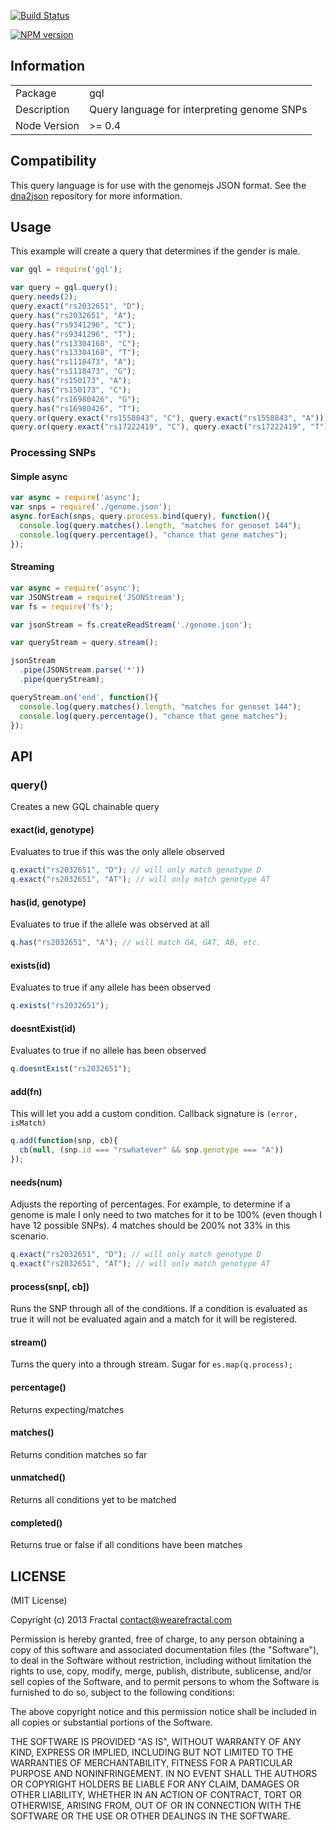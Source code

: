 [![Build Status](https://travis-ci.org/genomejs/gql.png?branch=master)](https://travis-ci.org/genomejs/gql)

[![NPM version](https://badge.fury.io/js/gql.png)](http://badge.fury.io/js/gql)

## Information

<table>
<tr> 
<td>Package</td><td>gql</td>
</tr>
<tr>
<td>Description</td>
<td>Query language for interpreting genome SNPs</td>
</tr>
<tr>
<td>Node Version</td>
<td>>= 0.4</td>
</tr>
</table>

## Compatibility

This query language is for use with the genomejs JSON format. See the [dna2json](https://github.com/genomejs/dna2json) repository for more information.

## Usage

This example will create a query that determines if the gender is male.

```javascript
var gql = require('gql');

var query = gql.query();
query.needs(2);
query.exact("rs2032651", "D");
query.has("rs2032651", "A");
query.has("rs9341296", "C");
query.has("rs9341296", "T");
query.has("rs13304168", "C");
query.has("rs13304168", "T");
query.has("rs1118473", "A");
query.has("rs1118473", "G");
query.has("rs150173", "A");
query.has("rs150173", "C");
query.has("rs16980426", "G");
query.has("rs16980426", "T");
query.or(query.exact("rs1558843", "C"), query.exact("rs1558843", "A"));
query.or(query.exact("rs17222419", "C"), query.exact("rs17222419", "T"));
```

### Processing SNPs

#### Simple async

```javascript
var async = require('async');
var snps = require('./genome.json');
async.forEach(snps, query.process.bind(query), function(){
  console.log(query.matches().length, "matches for genoset 144");
  console.log(query.percentage(), "chance that gene matches");
});
```

#### Streaming

```javascript
var async = require('async');
var JSONStream = require('JSONStream');
var fs = require('fs');

var jsonStream = fs.createReadStream('./genome.json');

var queryStream = query.stream();

jsonStream
  .pipe(JSONStream.parse('*'))
  .pipe(queryStream);

queryStream.on('end', function(){
  console.log(query.matches().length, "matches for genoset 144");
  console.log(query.percentage(), "chance that gene matches");
});
```

## API

### query()

Creates a new GQL chainable query

#### exact(id, genotype)

Evaluates to true if this was the only allele observed

```javascript
q.exact("rs2032651", "D"); // will only match genotype D
q.exact("rs2032651", "AT"); // will only match genotype AT
```

#### has(id, genotype)

Evaluates to true if the allele was observed at all

```javascript
q.has("rs2032651", "A"); // will match GA, GAT, AB, etc.
```

#### exists(id)

Evaluates to true if any allele has been observed

```javascript
q.exists("rs2032651");
```

#### doesntExist(id)

Evaluates to true if no allele has been observed

```javascript
q.doesntExist("rs2032651");
```

#### add(fn)

This will let you add a custom condition. Callback signature is `(error, isMatch)`

```javascript
q.add(function(snp, cb){
  cb(null, (snp.id === "rswhatever" && snp.genotype === "A"))
});
```

#### needs(num)

Adjusts the reporting of percentages. For example, to determine if a genome is male I only need to two matches for it to be 100% (even though I have 12 possible SNPs). 4 matches should be 200% not 33% in this scenario.

```javascript
q.exact("rs2032651", "D"); // will only match genotype D
q.exact("rs2032651", "AT"); // will only match genotype AT
```

#### process(snp[, cb])

Runs the SNP through all of the conditions. If a condition is evaluated as true it will not be evaluated again and a match for it will be registered.

#### stream()

Turns the query into a through stream. Sugar for `es.map(q.process);`

#### percentage()

Returns expecting/matches

#### matches()

Returns condition matches so far

#### unmatched()

Returns all conditions yet to be matched

#### completed()

Returns true or false if all conditions have been matches
## LICENSE

(MIT License)

Copyright (c) 2013 Fractal <contact@wearefractal.com>

Permission is hereby granted, free of charge, to any person obtaining
a copy of this software and associated documentation files (the
"Software"), to deal in the Software without restriction, including
without limitation the rights to use, copy, modify, merge, publish,
distribute, sublicense, and/or sell copies of the Software, and to
permit persons to whom the Software is furnished to do so, subject to
the following conditions:

The above copyright notice and this permission notice shall be
included in all copies or substantial portions of the Software.

THE SOFTWARE IS PROVIDED "AS IS", WITHOUT WARRANTY OF ANY KIND,
EXPRESS OR IMPLIED, INCLUDING BUT NOT LIMITED TO THE WARRANTIES OF
MERCHANTABILITY, FITNESS FOR A PARTICULAR PURPOSE AND
NONINFRINGEMENT. IN NO EVENT SHALL THE AUTHORS OR COPYRIGHT HOLDERS BE
LIABLE FOR ANY CLAIM, DAMAGES OR OTHER LIABILITY, WHETHER IN AN ACTION
OF CONTRACT, TORT OR OTHERWISE, ARISING FROM, OUT OF OR IN CONNECTION
WITH THE SOFTWARE OR THE USE OR OTHER DEALINGS IN THE SOFTWARE.

